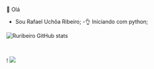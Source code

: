 👋 Olá

- Sou Rafael Uchôa Ribeiro;
-👌 Iniciando com python;


![Ruribeiro GitHub stats](https://github-readme-stats.vercel.app/api?username=ruribeiro&show_icons=true&theme=dark) 

##
<div style="display: inline_block"><br>
! 
            <img src="https://cdn.jsdelivr.net/gh/devicons/devicon/icons/python/python-original.svg" />
                    
          
<!---
ruribeiro/ruribeiro is a ✨ special ✨ repository because its `README.md` (this file) appears on your GitHub profile.
You can click the Preview link to take a look at your changes.
--->
